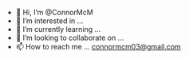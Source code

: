 - 👋 Hi, I’m @ConnorMcM
- 👀 I’m interested in ...
- 🌱 I’m currently learning ...
- 💞️ I’m looking to collaborate on ...
- 📫 How to reach me ... connormcm03@gmail.com

<!---
ConnorMcM/ConnorMcM is a ✨ special ✨ repository because its `README.md` (this file) appears on your GitHub profile.
You can click the Preview link to take a look at your changes.
--->
